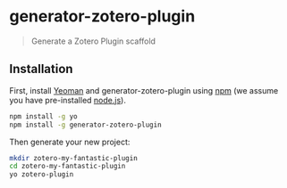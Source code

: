 # generator-zotero-plugin

> Generate a Zotero Plugin scaffold

## Installation

First, install [Yeoman](http://yeoman.io) and generator-zotero-plugin using [npm](https://www.npmjs.com/) (we assume you have pre-installed [node.js](https://nodejs.org/)).

```bash
npm install -g yo
npm install -g generator-zotero-plugin
```

Then generate your new project:

```bash
mkdir zotero-my-fantastic-plugin
cd zotero-my-fantastic-plugin
yo zotero-plugin
```

